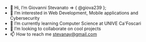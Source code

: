 - 👋 Hi, I’m Giovanni Stevanato => { @giova239 };
- 👀 I’m interested in Web Development, Mobile applications and Cybersecurity
- 🌱 I’m currently learning Computer Science at UNIVE Ca'Foscari
- 💞️ I’m looking to collaborate on cool projects
- 📫 How to reach me stevanay@gmail.com
